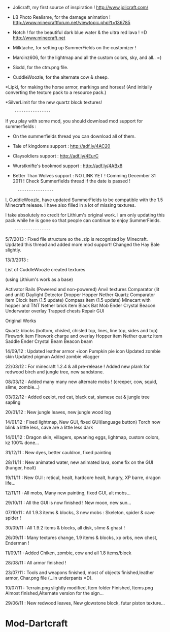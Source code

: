 * Jolicraft, my first source of inspiration !
http://www.jolicraft.com/

* LB Photo Realisme, for the damage animation !
http://www.minecraftforum.net/viewtopic.php?t=136785

* Notch ! for the beautiful dark blue water & the ultra red lava ! =D
http://www.minecraft.net

* Milktache, for setting up SummerFields on the customizer !

* Marcinz606, for the lightmap and all the custom colors, sky, and all.. =)

* Sixdd, for the ctm.png file.

* CuddleWoozle, for the alternate cow & sheep.

*Lipki, for making the horse armor, markings and horses!  (And initially converting the texture pack to a resource pack.)

*SilverLimit for the new quartz block textures!

		----------------


If you play with some mod, you should download mod support for summerfields :
- On the summerfields thread you can download all of them.

* Tale of kingdoms support :
	http://adf.ly/4AC20

* Claysoldiers support :
	http://adf.ly/4EurC

* Wurstknifte's bookmod support :
	http://adf.ly/4ABx8

* Better Than Wolves support :
	NO LINK YET !
	Comming December 31 2011 ! 
	Check Summerfields thread if the date is passed !
    
		----------------
        
I, CuddleWoozle, have updated SummerFields to be compatible with the 1.5 Minecraft release.  I have also filled in a lot of missing textures.

I take absolutely no credit for Lithium's original work.  I am only updating this pack while he is gone so that people can continue to enjoy SummerFields.

		----------------

5/7/2013 :
Fixed file structure so the .zip is recognized by Minecraft.
Updated this thread and added more mod support!
Changed the Hay Bale slightly.

13/3/2013 :

List of CuddleWoozle created textures

(using Lithium's work as a base)

Activator Rails (Powered and non-powered)
Anvil textures
Comparator (lit and unlit)
Daylight Detector
Dropper
Hopper
Nether Quartz
Comparator item
Clock item (1.5 update)
Compass item (1.5 update)
Minecart with hopper and TNT
Nether brick item
Black Bat Mob
Ender Crystal
Beacon
Underwater overlay
Trapped chests
Repair GUI

Original Works

Quartz blocks (bottom, chisled, chisled top, lines, line top, sides and top)
Firework item
Firework charge and overlay
Hopper item
Nether quartz item
Saddle
Ender Crystal Beam
Beacon beam

14/09/12 :
Updated leather armor +icon
Pumpkin pie icon
Updated zombie skin
Updated pigman
Added zombie vilagger

22/03/12 :
For minecraft 1.2.4 & all pre-release !
Added new plank for redwood birch and jungle tree, new sandstone.

08/03/12 :
Added many many new alternate mobs !
(creeper, cow, squid, slime, zombie...)

03/02/12 :
Added ozelot, red cat, black cat, siamese cat & jungle tree sapling

20/01/12 :
New jungle leaves, new jungle wood log

14/01/12 :
Fixed lightmap, New GUI, fixed GUI(language button)
Torch now blink a little less, cave are a little less dark

14/01/12 :
Dragon skin, villagers, spwaning eggs, lightmap, custom colors, kz 100% done...

31/12/11 :
New dyes, better cauldron, fixed painting

28/11/11 :
New animated water, new animated lava, some fix on the GUI (hunger, healt)

19/11/11 :
New GUI : reticul, healt, hardcore healt, hungry, XP barre, dragon life...

12/11/11 :
All mobs, Many new painting, fixed GUI, alt mobs...

29/10/11 :
All the GUI is now finished ! New moon, new sun...

07/10/11 :
All 1.9.3 items & blocks, 3 new mobs : Skeleton, spider & cave spider !

30/09/11 :
All 1.9.2 items & blocks, all disk, slime & ghast !

26/09/11 :
Many textures change, 1.9 items & blocks, xp orbs, new chest, Enderman !

11/09/11 :
Added Chiken, zombie, cow and all 1.8 items/block

28/08/11 :
All armor finished !

23/07/11 :
Tools and weapons finished, most of objects finished,leather armor, Char.png file (...in underpants =D).

10/07/11 :
Terrain.png slightly modified, Item folder Finished, Items.png Almost finished,Alternate version for the sign...

29/06/11 :
New redwood leaves, New glowstone block, futur piston texture...


# Mod-Dartcraft

